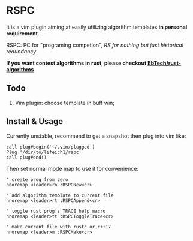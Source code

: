 # RSPC

It is a vim plugin aiming at easily utilizing algorithm templates **in personal
requirement**.

RSPC: PC for "programing competion", *RS for nothing but just historical redundancy*.

**If you want contest algorithms in rust, please checkout [EbTech/rust-algorithms](https://crates.io/crates/contest-algorithms)**

## Todo

1. Vim plugin: choose template in buff win;

## Install & Usage

Currently unstable, recommend to get a snapshot then plug into vim like:

```vim
call plug#begin('~/.vim/plugged')
Plug '/dir/to/lifeich1/rspc'
call plug#end()
```

Then set normal mode map to use it for convenience:

```vim
" create prog from zero
nnoremap <leader>rn :RSPCNew<cr>

" add algorithm template to current file
nnoremap <leader>rt :RSPCAppend<cr>

" toggle rust prog's TRACE help macro
nnoremap <leader>tt :RSPCToggleTrace<cr>

" make current file with rustc or c++17
nnoremap <leader>m :RSPCMake<cr>
```
